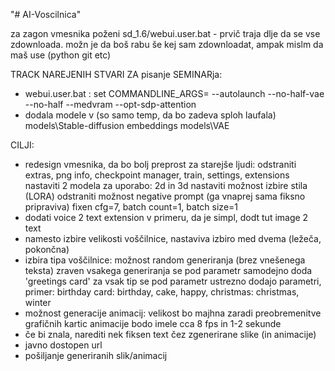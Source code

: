 "# AI-Voscilnica" 

za zagon vmesnika poženi sd_1.6/webui.user.bat - prvič traja dlje da se vse zdownloada.
možn je da boš rabu še kej sam zdownloadat, ampak mislm da maš use (python git etc)

TRACK NAREJENIH STVARI ZA pisanje SEMINARja:
- webui.user.bat : 
	set COMMANDLINE_ARGS= --autolaunch --no-half-vae --no-half --medvram --opt-sdp-attention
- dodala modele v (so samo temp, da bo zadeva sploh laufala)
	models\Stable-diffusion
	embeddings
	models\VAE


CILJI:
- redesign vmesnika, da bo bolj preprost za starejše ljudi:
	odstraniti extras, png info, checkpoint manager, train, settings, extensions
	nastaviti 2 modela za uporabo: 2d in 3d
	nastaviti možnost izbire stila (LORA)
	odstraniti možnost negative prompt (ga vnaprej sama fiksno pripraviva)
	fixen cfg=7, batch count=1, batch size=1
- dodati voice 2 text extension
	v primeru, da je simpl, dodt tut image 2 text
- namesto izbire velikosti voščilnice, nastaviva izbiro med dvema (ležeča, pokončna)
- izbira tipa voščilnice:
	možnost random generiranja (brez vnešenega teksta)
	zraven vsakega generiranja se pod parametr samodejno doda 'greetings card'
	za vsak tip se pod parametr ustrezno dodajo parametri, primer:
		birthday card: birthday, cake, happy,
		christmas: christmas, winter
- možnost generacije animacij:
	velikost bo majhna zaradi preobremenitve grafičnih kartic
	animacije bodo imele cca 8 fps in 1-2 sekunde
- če bi znala, narediti nek fiksen text čez zgenerirane slike (in animacije)
- javno dostopen url
- pošiljanje generiranih slik/animacij
